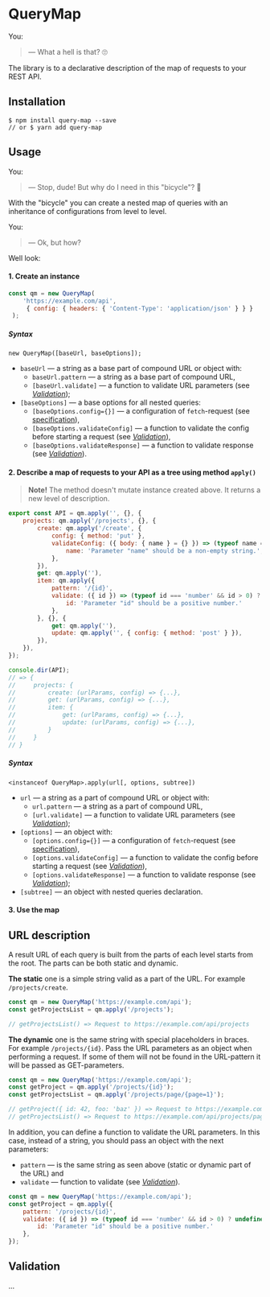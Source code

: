 # QueryMap

You:

> — What a hell is that? :roll_eyes:

The library is to a declarative description of the map of requests to your REST API.

## Installation

```
$ npm install query-map --save
// or $ yarn add query-map
```

## Usage

You:

> — Stop, dude! But why do I need in this "bicycle"? :thinking:

With the "bicycle" you can create a nested map of queries with an inheritance of configurations from level to level.

You:

> — Ok, but how?

Well look:

#### 1. Create an instance

```javascript
const qm = new QueryMap(
    'https://example.com/api',
     { config: { headers: { 'Content-Type': 'application/json' } } }
 );
```

##### Syntax

```
new QueryMap([baseUrl, baseOptions]);
```

- `baseUrl` — a string as a base part of compound URL or object with:
  - `baseUrl.pattern` — a string as a base part of compound URL,
  - `[baseUrl.validate]` — a function to validate URL parameters (see *[Validation](#validation)*);
- `[baseOptions]` — a base options for all nested queries:
  - `[baseOptions.config={}]` — a configuration of `fetch`-request (see [specification][link to fetch spec]),
  - `[baseOptions.validateConfig]` — a function to validate the config before starting a request (see
*[Validation](#validation)*),
  - `[baseOptions.validateResponse]` — a function to validate response (see *[Validation](#validation)*).

#### 2. Describe a map of requests to your API as a tree using method `apply()`

> **Note!** The method doesn't mutate instance created above. It returns a new level of description.

```javascript
export const API = qm.apply('', {}, {
    projects: qm.apply('/projects', {}, {
        create: qm.apply('/create', {
            config: { method: 'put' },
            validateConfig: ({ body: { name } = {} }) => (typeof name === 'string' && name !== '') ? undefined : {
                name: 'Parameter "name" should be a non-empty string.',
            },
        }),
        get: qm.apply(''),
        item: qm.apply({
            pattern: '/{id}',
            validate: ({ id }) => (typeof id === 'number' && id > 0) ? undefined : {
                id: 'Parameter "id" should be a positive number.'
            },
        }, {}, {
            get: qm.apply(''),
            update: qm.apply('', { config: { method: 'post' } }),
        }),
    }),
});

console.dir(API);
// => {
//     projects: {
//         create: (urlParams, config) => {...},
//         get: (urlParams, config) => {...},
//         item: {
//             get: (urlParams, config) => {...},
//             update: (urlParams, config) => {...},
//         }
//     }
// }
```

##### Syntax

```
<instanceof QueryMap>.apply(url[, options, subtree])
```

- `url` — a string as a part of compound URL or object with:
  - `url.pattern` — a string as a part of compound URL,
  - `[url.validate]` — a function to validate URL parameters (see *[Validation](#validation)*);
- `[options]` — an object with:
  - `[options.config={}]` — a configuration of `fetch`-request (see [specification][link to fetch spec]),
  - `[options.validateConfig]` — a function to validate the config before starting a request (see
*[Validation](#validation)*),
  - `[options.validateResponse]` — a function to validate response (see *[Validation](#validation)*);
- `[subtree]` — an object with nested queries declaration.

#### 3. Use the map

## URL description

A result URL of each query is built from the parts of each level starts from the root. The parts can be both static and
dynamic.

**The static** one is a simple string valid as a part of the URL. For example `/projects/create`.

```javascript
const qm = new QueryMap('https://example.com/api');
const getProjectsList = qm.apply('/projects');

// getProjectsList() => Request to https://example.com/api/projects
```

**The dynamic** one is the same string with special placeholders in braces. For example `/projects/{id}`. Pass the URL
parameters as an object when performing a request. If some of them will not be found in the URL-pattern it will be
passed as GET-parameters.

```javascript
const qm = new QueryMap('https://example.com/api');
const getProject = qm.apply('/projects/{id}');
const getProjectsList = qm.apply('/projects/page/{page=1}');

// getProject({ id: 42, foo: 'baz' }) => Request to https://example.com/api/projects/42?foo=baz
// getProjectsList() => Request to https://example.com/api/projects/page/1
```

In addition, you can define a function to validate the URL parameters. In this case, instead of a string, you should
pass an object with the next parameters:

 * `pattern` — is the same string as seen above (static or dynamic part of the URL) and
 * `validate` — function to validate (see *[Validation](#validation)*).

```javascript
const qm = new QueryMap('https://example.com/api');
const getProject = qm.apply({
    pattern: '/projects/{id}',
    validate: ({ id }) => (typeof id === 'number' && id > 0) ? undefined : {
        id: 'Parameter "id" should be a positive number.'
    },
});
```

## Validation

...

[link to fetch spec]: https://developer.mozilla.org/en-US/docs/Web/API/WindowOrWorkerGlobalScope/fetch#Parameters
